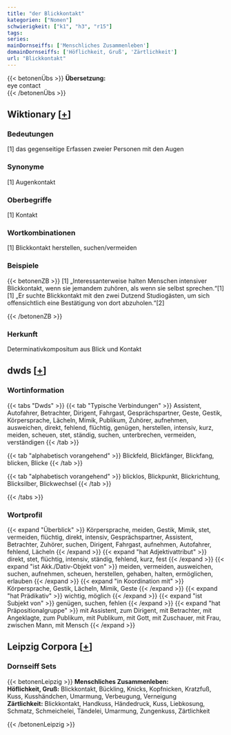 ```yaml
---
title: "der Blickkontakt"
kategorien: ["Nomen"]
schwierigkeit: ["k1", "h3", "r15"]
tags:
series:
mainDornseiffs: ['Menschliches Zusammenleben']
domainDornseiffs: ['Höflichkeit, Gruß', 'Zärtlichkeit']
url: "Blickkontakt"
---
```


{{< betonenÜbs >}}
**Übersetzung:**  
eye contact  
{{< /betonenÜbs >}}

## Wiktionary [[+](https://de.wiktionary.org/wiki/Blickkontakt)]

### Bedeutungen
[1] das gegenseitige Erfassen zweier Personen mit den Augen  

### Synonyme
[1] Augenkontakt  

### Oberbegriffe
[1] Kontakt  

### Wortkombinationen
[1] Blickkontakt herstellen, suchen/vermeiden  

### Beispiele
{{< betonenZB >}}
[1] „Interessanterweise halten Menschen intensiver Blickkontakt, wenn sie jemandem zuhören, als wenn sie selbst sprechen.“[1]  
[1] „Er suchte Blickkontakt mit den zwei Dutzend Studiogästen, um sich offensichtlich eine Bestätigung von dort abzuholen.“[2]  

{{< /betonenZB >}}
### Herkunft
Determinativkompositum aus Blick und Kontakt  



## dwds [[+](https://www.dwds.de/wb/Blickkontakt)]

### Wortinformation
{{< tabs "Dwds" >}}
{{< tab "Typische Verbindungen" >}}
Assistent, Autofahrer, Betrachter, Dirigent, Fahrgast, Gesprächspartner, Geste, Gestik, Körpersprache, Lächeln, Mimik, Publikum, Zuhörer, aufnehmen, ausweichen, direkt, fehlend, flüchtig, genügen, herstellen, intensiv, kurz, meiden, scheuen, stet, ständig, suchen, unterbrechen, vermeiden, verständigen
{{< /tab >}}

{{< tab "alphabetisch vorangehend" >}}
Blickfeld, Blickfänger, Blickfang, blicken, Blicke
{{< /tab >}}

{{< tab "alphabetisch vorangehend" >}}
blicklos, Blickpunkt, Blickrichtung, Blicksilber, Blickwechsel
{{< /tab >}}

{{< /tabs >}}

### Wortprofil
{{< expand "Überblick" >}} Körpersprache, meiden, Gestik, Mimik, stet, vermeiden, flüchtig, direkt, intensiv, Gesprächspartner, Assistent, Betrachter, Zuhörer, suchen, Dirigent, Fahrgast, aufnehmen, Autofahrer, fehlend, Lächeln {{< /expand >}}
{{< expand "hat Adjektivattribut" >}} direkt, stet, flüchtig, intensiv, ständig, fehlend, kurz, fest {{< /expand >}}
{{< expand "ist Akk./Dativ-Objekt von" >}} meiden, vermeiden, ausweichen, suchen, aufnehmen, scheuen, herstellen, gehaben, halten, ermöglichen, erlauben {{< /expand >}}
{{< expand "in Koordination mit" >}} Körpersprache, Gestik, Lächeln, Mimik, Geste {{< /expand >}}
{{< expand "hat Prädikativ" >}} wichtig, möglich {{< /expand >}}
{{< expand "ist Subjekt von" >}} genügen, suchen, fehlen {{< /expand >}}
{{< expand "hat Präpositionalgruppe" >}} mit Assistent, zum Dirigent, mit Betrachter, mit Angeklagte, zum Publikum, mit Publikum, mit Gott, mit Zuschauer, mit Frau, zwischen Mann, mit Mensch {{< /expand >}}

## Leipzig Corpora [[+](https://corpora.uni-leipzig.de/en/res?word=Blickkontakt&corpusId=deu_newscrawl-public_2018)]

### Dornseiff Sets
{{< betonenLeipzig >}}
**Menschliches Zusammenleben:**  
**Höflichkeit, Gruß:** Blickkontakt, Bückling, Knicks, Kopfnicken, Kratzfuß, Kuss, Kusshändchen, Umarmung, Verbeugung, Verneigung  
**Zärtlichkeit:** Blickkontakt, Handkuss, Händedruck, Kuss, Liebkosung, Schmatz, Schmeichelei, Tändelei, Umarmung, Zungenkuss, Zärtlichkeit  

{{< /betonenLeipzig >}}
